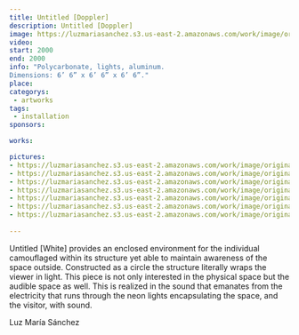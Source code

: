 ```yaml
---
title: Untitled [Doppler]
description: Untitled [Doppler]
image: https://luzmariasanchez.s3.us-east-2.amazonaws.com/work/image/original/white_vi01.jpg
video: 
start: 2000
end: 2000
info: "Polycarbonate, lights, aluminum.
Dimensions: 6’ 6” x 6’ 6” x 6’ 6”."
place: 
categorys:
 - artworks
tags:
 - installation
sponsors:

works:

pictures:
- https://luzmariasanchez.s3.us-east-2.amazonaws.com/work/image/original/white_vi01.jpg
- https://luzmariasanchez.s3.us-east-2.amazonaws.com/work/image/original/white_vi02.jpg
- https://luzmariasanchez.s3.us-east-2.amazonaws.com/work/image/original/white_vi03.jpg
- https://luzmariasanchez.s3.us-east-2.amazonaws.com/work/image/original/white_vi04.jpg
- https://luzmariasanchez.s3.us-east-2.amazonaws.com/work/image/original/white_vi05.jpg
- https://luzmariasanchez.s3.us-east-2.amazonaws.com/work/image/original/white_vi06.jpg
- https://luzmariasanchez.s3.us-east-2.amazonaws.com/work/image/original/white_vi07.jpg
 
---
```


Untitled [White] provides an enclosed environment for the individual camouflaged within its structure yet able to maintain awareness of the space outside. Constructed as a circle the structure literally wraps the viewer in light. This piece is not only interested in the physical space but the audible space as well. This is realized in the sound that emanates from the electricity that runs through the neon lights encapsulating the space, and the visitor, with sound.

 

Luz María Sánchez